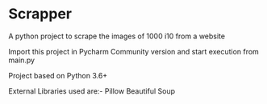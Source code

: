 # Scrapper
A python project to scrape the images of 1000 i10 from a website

Import this project in Pycharm Community version and start execution from main.py

Project based on Python 3.6+

External Libraries used are:-
Pillow
Beautiful Soup
